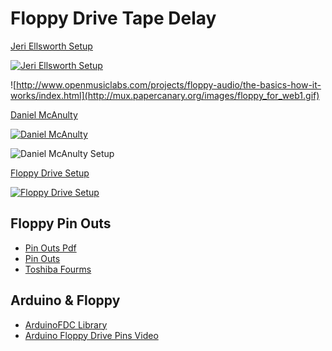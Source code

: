 # Floppy Drive Tape Delay

[Jeri Ellsworth Setup](https://youtu.be/Xpr7B-7BFP4)

[![Jeri Ellsworth Setup](https://img.youtube.com/vi/Xpr7B-7BFP4/hqdefault.jpg)](https://youtu.be/Xpr7B-7BFP4 "Jeri Ellsworth Setup")

![http://www.openmusiclabs.com/projects/floppy-audio/the-basics-how-it-works/index.html](http://mux.papercanary.org/images/floppy_for_web1.gif)

[Daniel McAnulty](https://www.youtube.com/watch?v=3axIA4QgpnQ)

[![Daniel McAnulty](https://img.youtube.com/vi/3axIA4QgpnQ/hqdefault.jpg)](https://www.youtube.com/watch?v=3axIA4QgpnQ "Daniel McAnulty")

![Daniel McAnulty Setup](https://beta.techcrunch.com/wp-content/uploads/2010/04/floppy_continuous-620x401.gif)

[Floppy Drive Setup](https://www.youtube.com/watch?v=Es8kmUpia5M)

[![Floppy Drive Setup](https://img.youtube.com/vi/Es8kmUpia5M/hqdefault.jpg)](https://www.youtube.com/watch?v=Es8kmUpia5M "Floppy Drive Setup")


## Floppy Pin Outs
- [Pin Outs Pdf](http://marcosim.homepc.it:8080/sites/Marco/FloppyArduino/index.php/downloads/Floppy_Pinout.pdf)
- [Pin Outs](https://ardent-tool.com/floppy/Floppy_Pinouts.html)
- [Toshiba Fourms](http://www.interfacebus.com/PC_Floppy_Drive_PinOut.html)
## Arduino & Floppy
- [ArduinoFDC Library](https://github.com/dhansel/ArduinoFDC)
- [Arduino Floppy Drive Pins Video](https://www.youtube.com/watch?v=D2iswCnV9ec)

